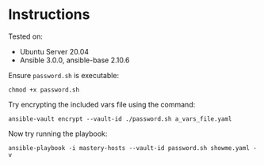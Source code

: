 # Instructions

Tested on:
- Ubuntu Server 20.04
- Ansible 3.0.0, ansible-base 2.10.6

Ensure `password.sh` is executable:

    chmod +x password.sh

Try encrypting the included vars file using the command:

    ansible-vault encrypt --vault-id ./password.sh a_vars_file.yaml

Now try running the playbook:

    ansible-playbook -i mastery-hosts --vault-id password.sh showme.yaml -v
